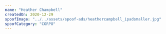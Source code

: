 ```yaml
---
name: "Heather Champbell"
createdOn: 2020-12-29
spoofImage: "../../assets/spoof-ads/heathercampbell_ipadsmaller.jpg"
spoofCategory: "CORPO"
---
```


